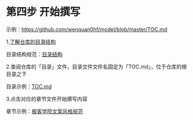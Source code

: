# 第四步 开始撰写

示例：<https://github.com/wenquan0hf/model/blob/master/TOC.md>

1.[了解仓库的目录结构](https://github.com/wenquan0hf/model)

目录结构规范：[目录结构](toc-struct.md)

2.查阅仓库的「目录」文件，目录文件文件名固定为「TOC.md」，位于仓库的根目录之下

目录示例：[TOC.md](TOC.md)

3.点击对应的章节文件开始撰写内容

章节示例：[极客学院文案风格规范](copywriting-guide.md)